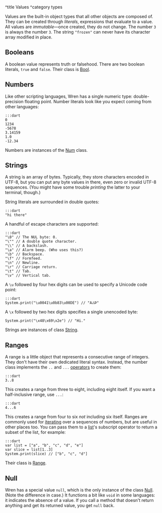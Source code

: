 ^title Values
^category types

Values are the built-in object types that all other objects are composed of.
They can be created through *literals*, expressions that evaluate to a value.
All values are *immutable*&mdash;once created, they do not change. The number
`3` is always the number `3`. The string `"frozen"` can never have its
character array modified in place.

## Booleans

A boolean value represents truth or falsehood. There are two boolean literals,
`true` and `false`. Their class is [Bool](core/bool.html).

## Numbers

Like other scripting languages, Wren has a single numeric type:
double-precision floating point. Number literals look like you expect coming
from other languages:

    :::dart
    0
    1234
    -5678
    3.14159
    1.0
    -12.34

Numbers are instances of the [Num](core/num.html) class.

## Strings

A string is an array of bytes. Typically, they store characters encoded in
UTF-8, but you can put any byte values in there, even zero or invalid UTF-8
sequences. (You might have some trouble *printing* the latter to your terminal,
though.)

String literals are surrounded in double quotes:

    :::dart
    "hi there"

A handful of escape characters are supported:

    :::dart
    "\0" // The NUL byte: 0.
    "\"" // A double quote character.
    "\\" // A backslash.
    "\a" // Alarm beep. (Who uses this?)
    "\b" // Backspace.
    "\f" // Formfeed.
    "\n" // Newline.
    "\r" // Carriage return.
    "\t" // Tab.
    "\v" // Vertical tab.

A `\u` followed by four hex digits can be used to specify a Unicode code point:

    :::dart
    System.print("\u0041\u0b83\u00DE") // "AஃÞ"

A `\x` followed by two hex digits specifies a single unencoded byte:

    System.print("\x48\x69\x2e") // "Hi."

Strings are instances of class [String](core/string.html).

## Ranges

A range is a little object that represents a consecutive range of integers.
They don't have their own dedicated literal syntax. Instead, the number class
implements the `..` and `...` [operators](expressions.html#operators) to create
them:

    :::dart
    3..8

This creates a range from three to eight, including eight itself. If you want a
half-inclusive range, use `...`:

    :::dart
    4...6

This creates a range from four to six *not* including six itself. Ranges are
commonly used for [iterating](control-flow.html#for-statements) over a
sequences of numbers, but are useful in other places too. You can pass them to
a [list](lists.html)'s subscript operator to return a subset of the list, for
example:

    :::dart
    var list = ["a", "b", "c", "d", "e"]
    var slice = list[1..3]
    System.print(slice) // ["b", "c", "d"]

Their class is [Range](core/range.html).

## Null

Wren has a special value `null`, which is the only instance of the class
[Null](core/null.html). (Note the difference in case.) It functions a bit like
`void` in some languages: it indicates the absence of a value. If you call a
method that doesn't return anything and get its returned value, you get `null`
back.
